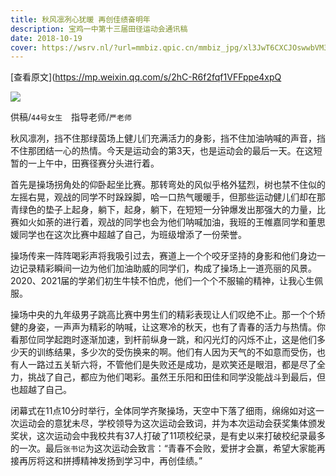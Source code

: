 ```yaml
---
title: 秋风凛冽心犹暖 再创佳绩奋明年
description: 宝鸡一中第十三届田径运动会通讯稿
date: 2018-10-19
cover: https://wsrv.nl/?url=mmbiz.qpic.cn/mmbiz_jpg/xl3JwT6CXCJOswwbVM3BjCt5cshvWoZNa1tSlmE4930yHqehVougbEwb3jzpKAQ6cicb6RcPiaMWLS40A92s29pg/
---
```


[查看原文](https://mp.weixin.qq.com/s/2hC-R6f2fqf1VFFppe4xpQ

![](https://wsrv.nl/?url=mmbiz.qpic.cn/mmbiz_jpg/xl3JwT6CXCJOswwbVM3BjCt5cshvWoZNa1tSlmE4930yHqehVougbEwb3jzpKAQ6cicb6RcPiaMWLS40A92s29pg/)

供稿/`44号女生`　指导老师/`严老师`

秋风凛冽，挡不住那绿茵场上健儿们充满活力的身影，挡不住加油呐喊的声音，挡不住那团结一心的热情。今天是运动会的第3天，也是运动会的最后一天。在这短暂的一上午中，田赛径赛分头进行着。

首先是操场拐角处的仰卧起坐比赛。那转弯处的风似乎格外猛烈，树也禁不住似的左摇右晃，观战的同学不时跺跺脚，哈一口热气暖暖手，但那些运动健儿们却在那青绿色的垫子上起身，躺下，起身，躺下，在短短一分钟爆发出那强大的力量，比赛如火如荼的进行着，观战的同学也会为他们呐喊加油，我班的王帷嘉同学和董思媛同学也在这次比赛中超越了自己，为班级增添了一份荣誉。

操场传来一阵阵喝彩声将我吸引过去，赛道上一个个咬牙坚持的身影和他们身边一边记录精彩瞬间一边为他们加油助威的同学们，构成了操场上一道亮丽的风景。2020、2021届的学弟们初生牛犊不怕虎，他们一个个不服输的精神，让我心生佩服。

操场中央的九年级男子跳高比赛中男生们的精彩表现让人们叹绝不止。那一个个矫健的身姿，一声声为精彩的呐喊，让这寒冷的秋天，也有了青春的活力与热情。你看那位同学起跑时逐渐加速，到杆前纵身一跳，和闪光灯的闪烁不止，这是他们多少天的训练结果，多少次的受伤换来的啊。他们有人因为天气的不如意而受伤，也有人一路过五关斩六将，不管他们是失败还是成功，是欢笑还是眼泪，都是尽了全力，挑战了自己，都应为他们喝彩。虽然王乐阳和田佳和同学没能战斗到最后，但也超越了自己。

闭幕式在11点10分时举行，全体同学齐聚操场，天空中下落了细雨，绵绵如对这一次运动会的意犹未尽，学校领导为这次运动会致词，并为本次运动会获奖集体颁发奖状，这次运动会中我校共有37人打破了11项校纪录，是有史以来打破校纪录最多的一次。最后`张书记`为这次运动会致言：“青春不会败，爱拼才会赢，希望大家能再接再厉将这和拼搏精神发扬到学习中，再创佳绩。”
